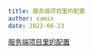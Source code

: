 ```yaml
title: 服务端项目里的配置
author: samin
date: 2022-06-23
```

[服务端项目里的配置](https://gaudy-feels-700.notion.site/ed1b8655bb404a9792ccc6085c8a645e)